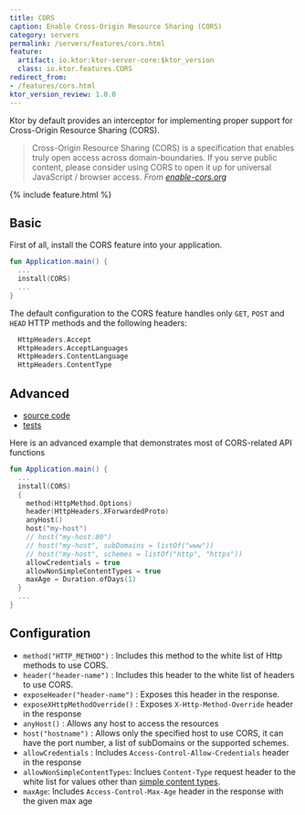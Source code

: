 ```yaml
---
title: CORS
caption: Enable Cross-Origin Resource Sharing (CORS)
category: servers
permalink: /servers/features/cors.html
feature:
  artifact: io.ktor:ktor-server-core:$ktor_version
  class: io.ktor.features.CORS
redirect_from:
- /features/cors.html
ktor_version_review: 1.0.0
---
```


Ktor by default provides an interceptor for implementing proper support for Cross-Origin Resource Sharing (CORS).

> Cross-Origin Resource Sharing (CORS) is a specification that enables truly open access across domain-boundaries. If you serve public content, please consider using CORS to open it up for universal JavaScript / browser access. 
*From [enable-cors.org](http://enable-cors.org/)*

{% include feature.html %}

## Basic

First of all, install the CORS feature into your application.

```kotlin
fun Application.main() {
  ...
  install(CORS)
  ...
}
```

The default configuration to the CORS feature handles only `GET`, `POST` and `HEAD` HTTP methods and the following headers:

```kotlin
  HttpHeaders.Accept
  HttpHeaders.AcceptLanguages
  HttpHeaders.ContentLanguage
  HttpHeaders.ContentType
```

## Advanced

 - [source code](https://github.com/ktorio/ktor/blob/master/ktor-server/ktor-server-core/jvm/src/io/ktor/features/CORS.kt)
 - [tests](https://github.com/ktorio/ktor/blob/master/ktor-server/ktor-server-tests/jvm/test/io/ktor/tests/server/features/CORSTest.kt)

Here is an advanced example that demonstrates most of CORS-related API functions

```kotlin
fun Application.main() {
  ...
  install(CORS)
  {
    method(HttpMethod.Options)
    header(HttpHeaders.XForwardedProto)
    anyHost()
    host("my-host")
    // host("my-host:80")
    // host("my-host", subDomains = listOf("www"))
    // host("my-host", schemes = listOf("http", "https"))
    allowCredentials = true
    allowNonSimpleContentTypes = true
    maxAge = Duration.ofDays(1)
  }
  ...
}
```

## Configuration

- `method("HTTP_METHOD")` : Includes this method to the white list of Http methods to use CORS.
- `header("header-name")` : Includes this header to the white list of headers to use CORS.
- `exposeHeader("header-name")` : Exposes this header in the response.
- `exposeXHttpMethodOverride()` : Exposes `X-Http-Method-Override` header in the response
- `anyHost()` : Allows any host to access the resources
- `host("hostname")` : Allows only the specified host to use CORS, it can have the port number, a list of subDomains or the supported schemes.
- `allowCredentials` : Includes `Access-Control-Allow-Credentials` header in the response
- `allowNonSimpleContentTypes`: Inclues `Content-Type` request header to the white list for values other than [simple content types](https://www.w3.org/TR/cors/#simple-header).
- `maxAge`: Includes `Access-Control-Max-Age` header in the response with the given max age

